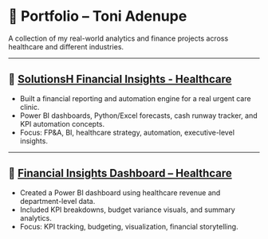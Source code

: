 # 📂 Portfolio – Toni Adenupe

A collection of my real-world analytics and finance projects across healthcare and different industries.

---

## 🔹 [SolutionsH Financial Insights - Healthcare](https://github.com/JonJonz7/SolutionsH_Financial_Insights/blob/main/README.md)
- Built a financial reporting and automation engine for a real urgent care clinic.
- Power BI dashboards, Python/Excel forecasts, cash runway tracker, and KPI automation concepts.
- Focus: FP&A, BI, healthcare strategy, automation, executive-level insights.

---

## 🔹 [Financial Insights Dashboard – Healthcare](https://github.com/JonJonz7/Data-Analysis-Healthcare/blob/main/%23%20%F0%9F%92%BC%20Financial%20Insights%20Dashboard%20Project.md)
- Created a Power BI dashboard using healthcare revenue and department-level data.
- Included KPI breakdowns, budget variance visuals, and summary analytics.
- Focus: KPI tracking, budgeting, visualization, financial storytelling.

